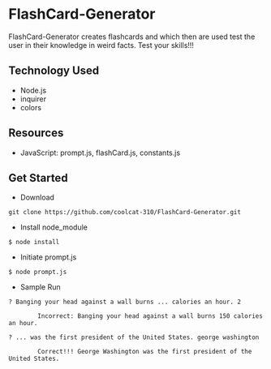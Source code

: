# FlashCard-Generator
FlashCard-Generator creates flashcards and which then are used test the user in their knowledge in weird facts. 
Test your skills!!!

## Technology Used

- Node.js
- inquirer
- colors


## Resources

- JavaScript:   prompt.js, flashCard.js, constants.js


## Get Started

- Download
```
git clone https://github.com/coolcat-310/FlashCard-Generator.git

```

- Install node_module
```
$ node install
```

- Initiate prompt.js

```
$ node prompt.js

```


- Sample Run

```
? Banging your head against a wall burns ... calories an hour. 2

        Incorrect: Banging your head against a wall burns 150 calories an hour.

? ... was the first president of the United States. george washington

        Correct!!! George Washington was the first president of the United States.



```